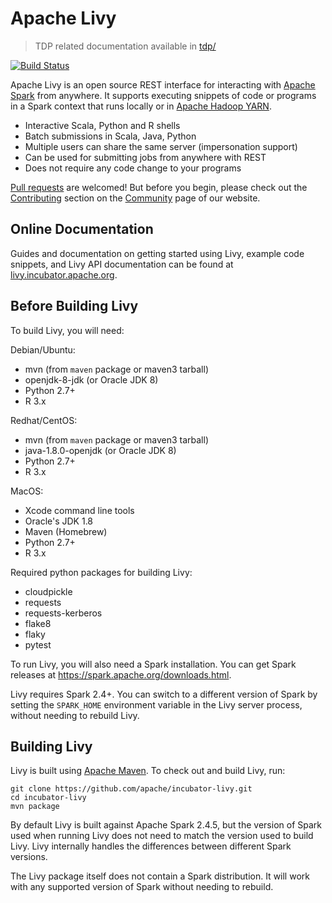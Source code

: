 # Apache Livy

> TDP related documentation available in [tdp/](./tdp/)

[![Build Status](https://travis-ci.org/apache/incubator-livy.svg?branch=master)](https://travis-ci.org/apache/incubator-livy)

Apache Livy is an open source REST interface for interacting with
[Apache Spark](http://spark.apache.org) from anywhere. It supports executing snippets of code or
programs in a Spark context that runs locally or in
[Apache Hadoop YARN](http://hadoop.apache.org/docs/current/hadoop-yarn/hadoop-yarn-site/YARN.html).

- Interactive Scala, Python and R shells
- Batch submissions in Scala, Java, Python
- Multiple users can share the same server (impersonation support)
- Can be used for submitting jobs from anywhere with REST
- Does not require any code change to your programs

[Pull requests](https://github.com/apache/incubator-livy/pulls) are welcomed! But before you begin,
please check out the [Contributing](http://livy.incubator.apache.org/community#Contributing)
section on the [Community](http://livy.incubator.apache.org/community) page of our website.

## Online Documentation

Guides and documentation on getting started using Livy, example code snippets, and Livy API
documentation can be found at [livy.incubator.apache.org](http://livy.incubator.apache.org).

## Before Building Livy

To build Livy, you will need:

Debian/Ubuntu:

- mvn (from `maven` package or maven3 tarball)
- openjdk-8-jdk (or Oracle JDK 8)
- Python 2.7+
- R 3.x

Redhat/CentOS:

- mvn (from `maven` package or maven3 tarball)
- java-1.8.0-openjdk (or Oracle JDK 8)
- Python 2.7+
- R 3.x

MacOS:

- Xcode command line tools
- Oracle's JDK 1.8
- Maven (Homebrew)
- Python 2.7+
- R 3.x

Required python packages for building Livy:

- cloudpickle
- requests
- requests-kerberos
- flake8
- flaky
- pytest

To run Livy, you will also need a Spark installation. You can get Spark releases at
https://spark.apache.org/downloads.html.

Livy requires Spark 2.4+. You can switch to a different version of Spark by setting the
`SPARK_HOME` environment variable in the Livy server process, without needing to rebuild Livy.

## Building Livy

Livy is built using [Apache Maven](http://maven.apache.org). To check out and build Livy, run:

```
git clone https://github.com/apache/incubator-livy.git
cd incubator-livy
mvn package
```

By default Livy is built against Apache Spark 2.4.5, but the version of Spark used when running
Livy does not need to match the version used to build Livy. Livy internally handles the differences
between different Spark versions.

The Livy package itself does not contain a Spark distribution. It will work with any supported
version of Spark without needing to rebuild.
